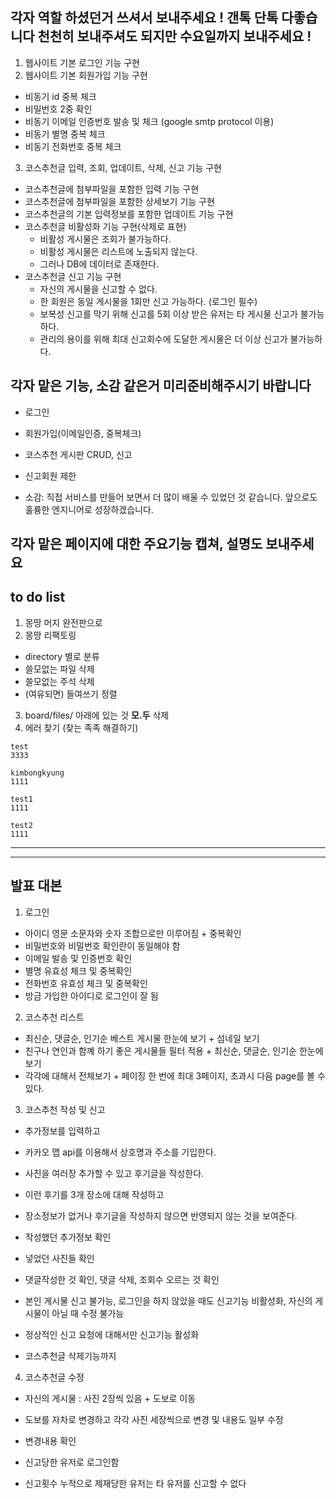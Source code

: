 ## 각자 역할 하셨던거 쓰셔서 보내주세요 ! 갠톡 단톡 다좋습니다 천천히 보내주셔도 되지만 수요일까지 보내주세요 !

1. 웹사이트 기본 로그인 기능 구현
2. 웹사이트 기본 회원가입 기능 구현
  - 비동기 id 중복 체크
  - 비밀번호 2중 확인
  - 비동기 이메일 인증번호 발송 및 체크 (google smtp protocol 이용)
  - 비동기 별명 중복 체크
  - 비동기 전화번호 중복 체크
3. 코스추천글 입력, 조회, 업데이트, 삭제, 신고 기능 구현
  - 코스추천글에 첨부파일을 포함한 입력 기능 구현
  - 코스추천글에 첨부파일을 포함한 상세보기 기능 구현
  - 코스추천글의 기본 입력정보를 포함한 업데이트 기능 구현
  - 코스추천글 비활성화 기능 구현(삭제로 표현)
    - 비활성 게시물은 조회가 불가능하다.
    - 비활성 게시물은 리스트에 노출되지 않는다.
    - 그러나 DB에 데이터로 존재한다.
  - 코스추천글 신고 기능 구현
    - 자신의 게시물을 신고할 수 없다.
    - 한 회원은 동일 게시물을 1회만 신고 가능하다. (로그인 필수)
    - 보복성 신고를 막기 위해 신고를 5회 이상 받은 유저는 타 게시물 신고가 불가능하다.
    - 관리의 용이를 위해 최대 신고회수에 도달한 게시물은 더 이상 신고가 불가능하다.


## 각자 맡은 기능, 소감 같은거 미리준비해주시기 바랍니다 
- 로그인
- 회원가입(이메일인증, 중복체크)
- 코스추천 게시판 CRUD, 신고
- 신고회원 제한

- 소감: 직접 서비스를 만들어 보면서 더 많이 배울 수 있었던 것 같습니다. 앞으로도 훌륭한 엔지니어로 성장하겠습니다.





## 각자 맡은 페이지에 대한 주요기능 캡쳐, 설명도 보내주세요


## to do list
1. 몽땅 머지 완전판으로
2. 몽땅 리팩토링
  - directory 별로 분류
  - 쓸모없는 파일 삭제
  - 쓸모없는 주석 삭제
  - (여유되면) 들여쓰기 정렬
3. board/files/ 아래에 있는 것 **모.두** 삭제
4. 에러 찾기 (찾는 족족 해결하기)

```
test
3333

kimbongkyung
1111

test1
1111

test2
1111
```

---
---

## 발표 대본
1. 로그인
  - 아이디 영문 소문자와 숫자 조합으로만 이루어짐 + 중복확인
  - 비밀번호와 비밀번호 확인란이 동일해야 함
  - 이메일 발송 및 인증번호 확인
  - 별명 유효성 체크 및 중복확인
  - 전화번호 유효성 체크 및 중복확인
  - 방금 가입한 아이디로 로그인이 잘 됨

2. 코스추천 리스트
  - 최신순, 댓글순, 인기순 베스트 게시물 한눈에 보기 + 섬네일 보기
  - 친구나 연인과 함꼐 하기 좋은 게시물들 필터 적용 + 최신순, 댓글순, 인기순 한눈에 보기
  - 각각에 대해서 전체보기 + 페이징 한 번에 최대 3페이지, 초과시 다음 page를 볼 수 있다.

3. 코스추천 작성 및 신고
  - 추가정보를 입력하고
  - 카카오 맵 api를 이용해서 상호명과 주소를 기입한다.
  - 사진을 여러장 추가할 수 있고 후기글을 작성한다.
  - 이런 후기를 3개 장소에 대해 작성하고
  - 장소정보가 없거나 후기글을 작성하지 않으면 반영되지 않는 것을 보여준다.
  
  - 작성했던 추가정보 확인
  - 넣었던 사진들 확인
  - 댓글작성한 것 확인, 댓글 삭제, 조회수 오르는 것 확인
  
  - 본인 게시물 신고 불가능, 로그인을 하지 않았을 때도 신고기능 비활성화, 
    자신의 게시물이 아닐 때 수정 불가능
  - 정상적인 신고 요청에 대해서만 신고기능 활성화

  - 코스추천글 삭제기능까지

4. 코스추천글 수정
  - 자신의 게시물 : 사진 2장씩 있음 + 도보로 이동
  - 도보를 자차로 변경하고 각각 사진 세장씩으로 변경 및 내용도 일부 수정
  - 변경내용 확인
  
  - 신고당한 유저로 로그인함
  - 신고횟수 누적으로 제재당한 유저는 타 유저를 신고할 수 없다